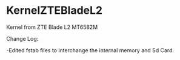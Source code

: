 KernelZTEBladeL2
================

Kernel from ZTE Blade L2 MT6582M

Change Log:

-Edited fstab files to interchange the internal memory and Sd Card.
